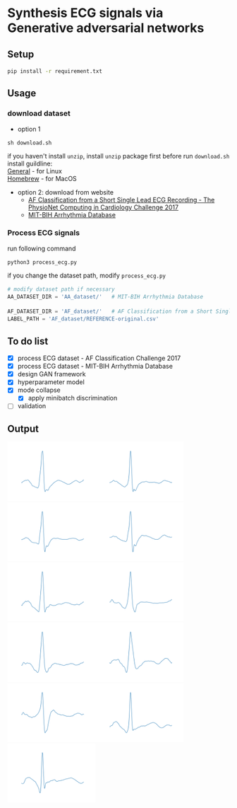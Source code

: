 # Synthesis ECG signals via Generative adversarial networks


## Setup
```bash
pip install -r requirement.txt
```
## Usage

### download dataset
- option 1
```
sh download.sh
```
if you haven't install `unzip`, install `unzip` package first before run `download.sh`<br>
install guildline: <br>
[General](https://www.tecmint.com/install-zip-and-unzip-in-linux/) - for Linux<br>
[Homebrew](https://formulae.brew.sh/formula/unzip) - for MacOS 
- option 2:
    download from website 
    - [AF Classification from a Short Single Lead ECG Recording - The PhysioNet Computing in Cardiology Challenge 2017](https://physionet.org/content/challenge-2017/1.0.0/training2017.zip)
    - [MIT-BIH Arrhythmia Database](https://physionet.org/static/published-projects/mitdb/mit-bih-arrhythmia-database-1.0.0.zip)

### Process ECG signals
run following command 
```
python3 process_ecg.py
```
if you change the dataset path, modify `process_ecg.py` 
```python 3
# modify dataset path if necessary
AA_DATASET_DIR = 'AA_dataset/'   # MIT-BIH Arrhythmia Database
    
AF_DATASET_DIR = 'AF_dataset/'   # AF Classification from a Short Single Lead ECG Recording - The PhysioNet Computing in Cardiology Challenge 2017
LABEL_PATH = 'AF_dataset/REFERENCE-original.csv'

``` 
## To do list
- [x] process ECG dataset - AF Classification Challenge 2017
- [x] process ECG dataset - MIT-BIH Arrhythmia Database
- [x] design GAN framework
- [x] hyperparameter model
- [x] mode collapse 
    - [x] apply minibatch discrimination
- [ ] validation

## Output 

<img src="generate_ECG/e4000_7.png" alt="e4000_7.png" width="200"/><img src="generate_ECG/e4000_16.png" alt="e4000_16.png" width="200"/><img src="generate_ECG/e4000_11.png" alt="e4000_11.png" width="200"/><img src="generate_ECG/e4000_19.png" alt="e4000_19.png" width="200"/><img src="generate_ECG/e4000_40.png" alt="e4000_40.png" width="200"/><img src="generate_ECG/e5000_12.png" alt="e5000_12.png" width="200"/><img src="generate_ECG/e5000_26.png" alt="e5000_26.png" width="200"/><img src="generate_ECG/e7000_44.png" alt="e7000_44.png" width="200"/><img src="generate_ECG/e8000_33.png" alt="e8000_33.png" width="200"/><img src="generate_ECG/e10000_51.png" alt="e10000_51.png" width="200"/><img src="generate_ECG/e10000_89.png" alt="e10000_89.png" width="200"/>


